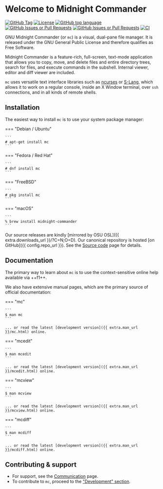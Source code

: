 # Welcome to Midnight Commander

[![GitHub Tag](https://img.shields.io/github/v/tag/MidnightCommander/mc?label=latest%20release)](https://github.com/MidnightCommander/mc/tags)
[![License](https://img.shields.io/badge/license-GPLv3+-blue)](https://github.com/MidnightCommander/mc)
[![GitHub top language](https://img.shields.io/github/languages/top/MidnightCommander/mc)](https://github.com/MidnightCommander/mc)
[![GitHub Issues or Pull Requests](https://img.shields.io/github/issues/MidnightCommander/mc)](https://github.com/MidnightCommander/mc/issues)
[![GitHub Issues or Pull Requests](https://img.shields.io/github/issues-pr/MidnightCommander/mc)](https://github.com/MidnightCommander/mc/pulls)
[![CI](https://github.com/MidnightCommander/mc/actions/workflows/ci.yml/badge.svg)](https://github.com/MidnightCommander/mc)

GNU Midnight Commander (or `mc`) is a visual, dual-pane file manager. It is released under the GNU General Public License and therefore qualifies as Free Software.

Midnight Commander is a feature-rich, full-screen, text-mode application that allows you to copy, move, and delete files and entire directory trees, search for files, and execute commands in the subshell. Internal viewer, editor and diff viewer are included.

`mc` uses versatile text interface libraries such as [ncurses](https://invisible-island.net/ncurses/) or [S-Lang](https://www.jedsoft.org/slang/), which allows it to work on a regular console, inside an X Window terminal, over `ssh` connections, and in all kinds of remote shells.

## Installation

The easiest way to install `mc` is to use your system package manager:

=== "Debian / Ubuntu"

    ```
    # apt-get install mc
    ```

=== "Fedora / Red Hat"

    ```
    # dnf install mc
    ```

=== "FreeBSD"

    ```
    # pkg install mc
    ```

=== "macOS"

    ```
    % brew install midnight-commander
    ```

Our source releases are kindly [mirrored by OSU OSL]({{ extra.downloads_url }}/?C=N;O=D). Our canonical repository is hosted [on GitHub]({{ config.repo_url }}). See the [Source code](source-code.md) page for details.

## Documentation

The primary way to learn about `mc` is to use the context-sensitive online help available via ++f1++.

We also have extensive manual pages, which are the primary source of official documentation:

=== "mc"

    ```
    $ man mc
    ```

    ... or read the latest [development version]({{ extra.man_url }}/mc.html) online.

=== "mcedit"

    ```
    $ man mcedit
    ```

    ... or read the latest [development version]({{ extra.man_url }}/mcedit.html) online.

=== "mcview"

    ```
    $ man mcview
    ```

    ... or read the latest [development version]({{ extra.man_url }}/mcview.html) online.

=== "mcdiff"

    ```
    $ man mcdiff
    ```

    ... or read the latest [development version]({{ extra.man_url }}/mcdiff.html) online.

## Contributing & support

* For support, see the [Communication](communication.md) page.
* To contribute to `mc`, proceed to the ["Development" section](source-code.md).
